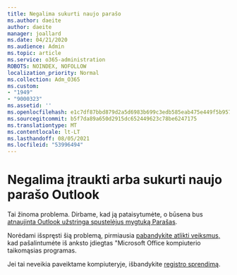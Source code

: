 ```yaml
---
title: Negalima sukurti naujo parašo
ms.author: daeite
author: daeite
manager: joallard
ms.date: 04/21/2020
ms.audience: Admin
ms.topic: article
ms.service: o365-administration
ROBOTS: NOINDEX, NOFOLLOW
localization_priority: Normal
ms.collection: Adm_O365
ms.custom:
- "1949"
- "9000323"
ms.assetid: ''
ms.openlocfilehash: e1c7df87bbd879d2a5d6983b699c3edb585eab475e449f5b95775927d704361e
ms.sourcegitcommit: b5f7da89a650d2915dc652449623c78be6247175
ms.translationtype: MT
ms.contentlocale: lt-LT
ms.lasthandoff: 08/05/2021
ms.locfileid: "53996494"
---
```

# <a name="cannot-add-or-create-a-new-signature-in-outlook"></a>Negalima įtraukti arba sukurti naujo parašo Outlook

Tai žinoma problema. Dirbame, kad ją pataisytumėte, o būsena bus [atnaujinta Outlook užstringa spustelėjus mygtuką Parašas](https://support.office.com/article/c70b36c2-66ca-401c-ab45-f29a46495d02).

Norėdami išspręsti šią problemą, pirmiausia [pabandykite atlikti veiksmus,](https://support.office.com/article/c70b36c2-66ca-401c-ab45-f29a46495d02) kad pašalintumėte iš anksto įdiegtas "Microsoft Office kompiuterio taikomąsias programas. 

Jei tai neveikia paveiktame kompiuteryje, išbandykite [registro sprendimą](https://support.office.com/article/c70b36c2-66ca-401c-ab45-f29a46495d02).